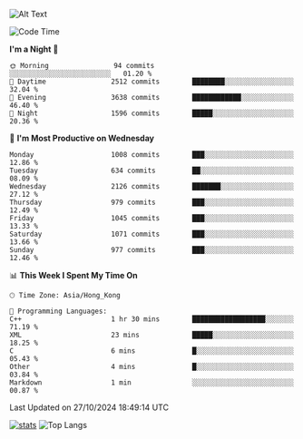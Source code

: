 ![Alt Text](https://media.tenor.com/3Gehha8RO-sAAAAC/goose-dance.gif)

<!--START_SECTION:waka-->
![Code Time](http://img.shields.io/badge/Code%20Time-333%20hrs%2038%20mins-blue)

**I'm a Night 🦉** 

```text
🌞 Morning                94 commits          ░░░░░░░░░░░░░░░░░░░░░░░░░   01.20 % 
🌆 Daytime                2512 commits        ████████░░░░░░░░░░░░░░░░░   32.04 % 
🌃 Evening                3638 commits        ████████████░░░░░░░░░░░░░   46.40 % 
🌙 Night                  1596 commits        █████░░░░░░░░░░░░░░░░░░░░   20.36 % 
```
📅 **I'm Most Productive on Wednesday** 

```text
Monday                   1008 commits        ███░░░░░░░░░░░░░░░░░░░░░░   12.86 % 
Tuesday                  634 commits         ██░░░░░░░░░░░░░░░░░░░░░░░   08.09 % 
Wednesday                2126 commits        ███████░░░░░░░░░░░░░░░░░░   27.12 % 
Thursday                 979 commits         ███░░░░░░░░░░░░░░░░░░░░░░   12.49 % 
Friday                   1045 commits        ███░░░░░░░░░░░░░░░░░░░░░░   13.33 % 
Saturday                 1071 commits        ███░░░░░░░░░░░░░░░░░░░░░░   13.66 % 
Sunday                   977 commits         ███░░░░░░░░░░░░░░░░░░░░░░   12.46 % 
```


📊 **This Week I Spent My Time On** 

```text
🕑︎ Time Zone: Asia/Hong_Kong

💬 Programming Languages: 
C++                      1 hr 30 mins        ██████████████████░░░░░░░   71.19 % 
XML                      23 mins             █████░░░░░░░░░░░░░░░░░░░░   18.25 % 
C                        6 mins              █░░░░░░░░░░░░░░░░░░░░░░░░   05.43 % 
Other                    4 mins              █░░░░░░░░░░░░░░░░░░░░░░░░   03.84 % 
Markdown                 1 min               ░░░░░░░░░░░░░░░░░░░░░░░░░   00.87 % 
```


 Last Updated on 27/10/2024 18:49:14 UTC
<!--END_SECTION:waka-->
[![stats](https://github-readme-stats-rose-phi.vercel.app/api?username=jxncted&count_private=true)](https://github.com/jxncted/github-readme-stats)
![Top Langs](https://github-readme-stats-rose-phi.vercel.app/api/top-langs/?username=jxncted\&layout=compact&hide=c,assembly,jupyter%20notebook)
